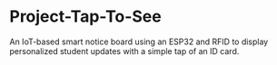# Project-Tap-To-See
An IoT-based smart notice board using an ESP32 and RFID to display personalized student updates with a simple tap of an ID card.
